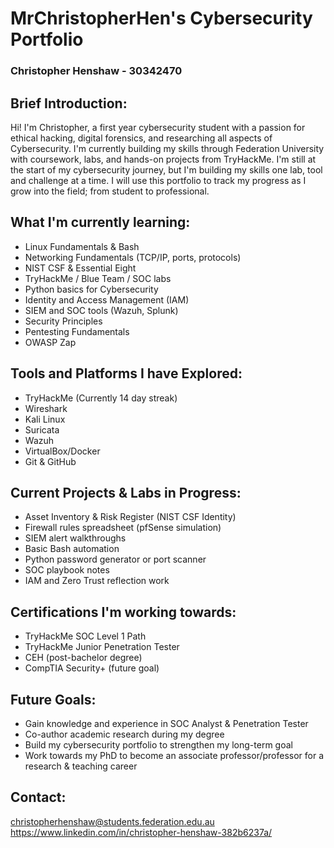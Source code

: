 # MrChristopherHen's Cybersecurity Portfolio

### Christopher Henshaw - 30342470

## Brief Introduction: 
Hi! I'm Christopher, a first year cybersecurity student with a passion for ethical hacking, digital forensics, and researching all aspects of Cybersecurity. I'm currently building my skills through Federation University with coursework, labs, and hands-on projects from TryHackMe. I'm still at the start of my cybersecurity journey, but I'm building my skills one lab, tool and challenge at a time. I will use this portfolio to track my progress as I grow into the field; from student to professional.

## What I'm currently learning:
- Linux Fundamentals & Bash
- Networking Fundamentals (TCP/IP, ports, protocols)
- NIST CSF & Essential Eight
- TryHackMe / Blue Team / SOC labs
- Python basics for Cybersecurity
- Identity and Access Management (IAM)
- SIEM and SOC tools (Wazuh, Splunk)
- Security Principles
- Pentesting Fundamentals
- OWASP Zap

## Tools and Platforms I have Explored:
- TryHackMe (Currently 14 day streak)
- Wireshark
- Kali Linux
- Suricata
- Wazuh
- VirtualBox/Docker
- Git & GitHub

## Current Projects & Labs in Progress:
- Asset Inventory & Risk Register (NIST CSF Identity)
- Firewall rules spreadsheet (pfSense simulation)
- SIEM alert walkthroughs
- Basic Bash automation
- Python password generator or port scanner
- SOC playbook notes
- IAM and Zero Trust reflection work

## Certifications I'm working towards:
- TryHackMe SOC Level 1 Path
- TryHackMe Junior Penetration Tester
- CEH (post-bachelor degree)
- CompTIA Security+ (future goal)

## Future Goals:
- Gain knowledge and experience in SOC Analyst & Penetration Tester
- Co-author academic research during my degree
- Build my cybersecurity portfolio to strengthen my long-term goal
- Work towards my PhD to become an associate professor/professor for a research & teaching career

## Contact:
christopherhenshaw@students.federation.edu.au
https://www.linkedin.com/in/christopher-henshaw-382b6237a/

